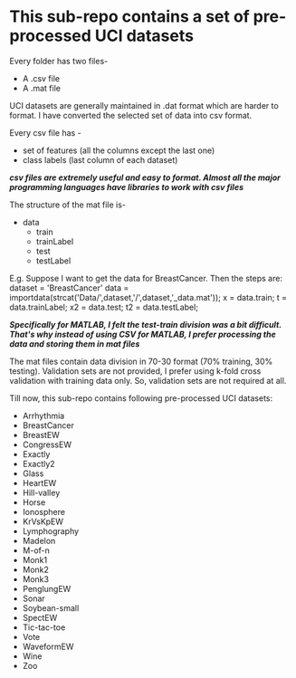 # This sub-repo contains a set of pre-processed UCI datasets

Every folder has two files-
* A .csv file 
* A .mat file

UCI datasets are generally maintained in .dat format which are harder to format.
I have converted the selected set of data into csv format.

Every csv file has -
* set of features (all the columns except the last one)
* class labels (last column of each dataset)

***csv files are extremely useful and easy to format. Almost all the major programming languages have libraries to work with csv files***

The structure of the mat file is-
* data
    * train
    * trainLabel
    * test
    * testLabel
    
E.g. Suppose I want to get the data for BreastCancer. Then the steps are:
dataset = 'BreastCancer'
data = importdata(strcat('Data/',dataset,'/',dataset,'_data.mat'));
x = data.train;
t = data.trainLabel;
x2 = data.test;
t2 = data.testLabel;


***Specifically for MATLAB, I felt the test-train division was a bit difficult. That's why instead of using CSV for MATLAB, I prefer processing the data and storing them in mat files***

The mat files contain data division in 70-30 format (70% training, 30% testing). Validation sets are not provided, I prefer using k-fold cross validation with training data only. So, validation sets are not required at all.

Till now, this sub-repo contains following pre-processed UCI datasets:
- Arrhythmia
- BreastCancer
- BreastEW
- CongressEW
- Exactly
- Exactly2
- Glass
- HeartEW
- Hill-valley
- Horse
- Ionosphere
- KrVsKpEW
- Lymphography
- Madelon
- M-of-n
- Monk1
- Monk2
- Monk3
- PenglungEW
- Sonar
- Soybean-small
- SpectEW
- Tic-tac-toe
- Vote
- WaveformEW
- Wine
- Zoo
